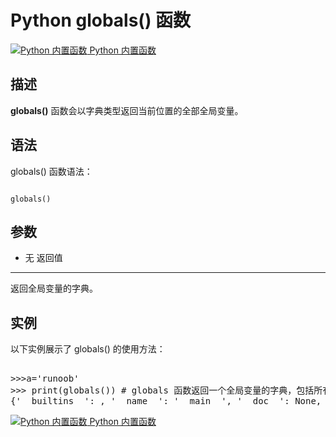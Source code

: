 Python globals() 函数
===================

 [![Python 内置函数](../images/up.gif)
 Python 内置函数](python-built-in-functions.html)


  描述
--

 **globals()** 函数会以字典类型返回当前位置的全部全局变量。

 语法
--

 globals() 函数语法：

 
```

globals()

```

 参数
--

  * 无
  返回值
---

 返回全局变量的字典。

 实例
--

 以下实例展示了 globals() 的使用方法：

  <pre>

>>>a='runoob'
>>> print(globals()) # globals 函数返回一个全局变量的字典，包括所有导入的变量。
{'__builtins__': <module '__builtin__' (built-in)>, '__name__': '__main__', '__doc__': None, 'a': 'runoob', '__package__': None}
</pre>

 [![Python 内置函数](../images/up.gif)
 Python 内置函数](python-built-in-functions.html)
